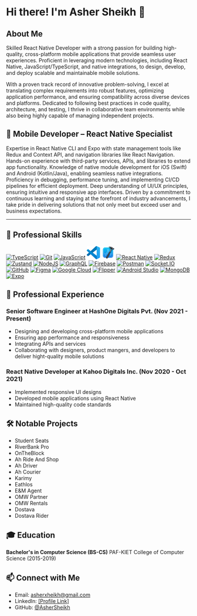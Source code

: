 # Hi there! I'm Asher Sheikh 👋

## About Me
Skilled React Native Developer with a strong passion for building high-quality, cross-platform mobile applications that provide seamless user experiences. Proficient in leveraging modern technologies, including React Native, JavaScript/TypeScript, and native integrations, to design, develop, and deploy scalable and maintainable mobile solutions.

With a proven track record of innovative problem-solving, I excel at translating complex requirements into robust features, optimizing application performance, and ensuring compatibility across diverse devices and platforms. Dedicated to following best practices in code quality, architecture, and testing, I thrive in collaborative team environments while also being highly capable of managing independent projects.

## 🚀 Mobile Developer – React Native Specialist

Expertise in React Native CLI and Expo with state management tools like Redux and Context API, and navigation libraries like React Navigation.
Hands-on experience with third-party services, APIs, and libraries to extend app functionality.
Knowledge of native module development for iOS (Swift) and Android (Kotlin/Java), enabling seamless native integrations.
Proficiency in debugging, performance tuning, and implementing CI/CD pipelines for efficient deployment.
Deep understanding of UI/UX principles, ensuring intuitive and responsive app interfaces.
Driven by a commitment to continuous learning and staying at the forefront of industry advancements, I take pride in delivering solutions that not only meet but exceed user and business expectations.

---

## 🚀 Professional Skills

<p align="left">
<a href="https://www.typescriptlang.org/" target="_blank" rel="noreferrer"><img src="https://raw.githubusercontent.com/danielcranney/readme-generator/main/public/icons/skills/typescript-colored.svg" width="36" height="36" alt="TypeScript" /></a>
<a href="https://git-scm.com/" target="_blank" rel="noreferrer"><img src="https://raw.githubusercontent.com/danielcranney/readme-generator/main/public/icons/skills/git-colored.svg" width="36" height="36" alt="Git" /></a>
<a href="https://developer.mozilla.org/en-US/docs/Web/JavaScript" target="_blank" rel="noreferrer"><img src="https://raw.githubusercontent.com/danielcranney/readme-generator/main/public/icons/skills/javascript-colored.svg" width="36" height="36" alt="JavaScript" /></a>
<a href="https://code.visualstudio.com/" target="_blank" rel="noreferrer"><img src="https://raw.githubusercontent.com/devicons/devicon/ca28c779441053191ff11710fe24a9e6c23690d6/icons/vscode/vscode-original.svg" width="36" height="36" alt="VS Code" /></a>
<a href="https://www.xcode.com" target="_blank" rel="noreferrer"><img src="https://raw.githubusercontent.com/devicons/devicon/ca28c779441053191ff11710fe24a9e6c23690d6/icons/xcode/xcode-original.svg" width="36" height="36" alt="XCode" /></a>
<a href="https://reactnative.dev/" target="_blank" rel="noreferrer"><img src="https://reactnative.dev/img/header_logo.svg" width="36" height="36" alt="React Native" /></a>
<a href="https://redux.js.org/" target="_blank" rel="noreferrer"><img src="https://raw.githubusercontent.com/danielcranney/readme-generator/main/public/icons/skills/redux-colored.svg" width="36" height="36" alt="Redux" /></a>
  <a href="https://zustand-demo.pmnd.rs/" target="_blank" rel="noreferrer"><img src="https://user-images.githubusercontent.com/958486/218346783-72be5ae3-b953-4dd7-b239-788a882fdad6.svg" width="36" height="36" alt="Zustand" /></a>
<a href="https://nodejs.org/en/" target="_blank" rel="noreferrer"><img src="https://raw.githubusercontent.com/danielcranney/readme-generator/main/public/icons/skills/nodejs-colored.svg" width="36" height="36" alt="NodeJS" /></a>
<a href="https://graphql.org/" target="_blank" rel="noreferrer"><img src="https://raw.githubusercontent.com/danielcranney/readme-generator/main/public/icons/skills/graphql-colored.svg" width="36" height="36" alt="GraphQL" /></a>
<a href="https://firebase.google.com/" target="_blank" rel="noreferrer"><img src="https://firebase.google.com/static/downloads/brand-guidelines/SVG/logo-standard.svg" width="40" height="50" alt="Firebase" /></a>
<a href="https://www.postman.com" target="_blank" rel="noreferrer"><img src="https://www.vectorlogo.zone/logos/getpostman/getpostman-icon.svg" width="36" height="36" alt="Postman" /></a>
<a href="https://socket.io/" target="_blank" rel="noreferrer"><img src="https://i.pinimg.com/736x/69/a6/12/69a61259e0bf3be055bc87b99575e53b.jpg" width="36" height="36" alt="Socket.IO" /></a>
<a href="https://github.com" target="_blank" rel="noreferrer"><img src="https://upload.wikimedia.org/wikipedia/commons/a/ae/Github-desktop-logo-symbol.svg" width="36" height="36" alt="GitHub" /></a>
<a href="https://www.figma.com/" target="_blank" rel="noreferrer"><img src="https://raw.githubusercontent.com/danielcranney/readme-generator/main/public/icons/skills/figma-colored.svg" width="36" height="36" alt="Figma" /></a>
<a href="https://cloud.google.com/" target="_blank" rel="noreferrer"><img src="https://raw.githubusercontent.com/danielcranney/readme-generator/main/public/icons/skills/googlecloud-colored.svg" width="36" height="36" alt="Google Cloud" /></a>
<a href="https://fbflipper.com/" target="_blank" rel="noreferrer"><img src="https://camo.githubusercontent.com/66fb9e97fd244972de271c6cf7fc6d5cce7cb816cd48d4cf8e48c2bbe89862d2/68747470733a2f2f6662666c69707065722e636f6d2f696d672f69636f6e2e706e67" width="36" height="36" alt="Flipper" /></a>
  <a href="https://developer.android.com/studio?gad_source=1&gclid=Cj0KCQiA0fu5BhDQARIsAMXUBOK0CFYTMUt8uwJRANOhFul8nW28iyp7suuJ9V0o9A4S-kdZFWzSU7caAnduEALw_wcB&gclsrc=aw.ds" target="_blank" rel="noreferrer"><img src="https://img.icons8.com/?size=100&id=EgOU93v1DHjU&format=png&color=000000" width="36" height="36" alt="Android Studio" /></a> <a href="https://www.mongodb.com/" target="_blank" rel="noreferrer"><img src="https://img.icons8.com/?size=100&id=tBBf3P8HL0vR&format=png&color=000000" width="36" height="36" alt="MongoDB" /></a><a href="https://expo.dev/" target="_blank" rel="noreferrer"><img src="https://img.icons8.com/?size=100&id=7ImWFDcPfSlz&format=png&color=FFFFFF" width="36" height="36" alt="Expo" /></a>
</p>

## 💼 Professional Experience
### Senior Software Engineer at HashOne Digitals Pvt. (Nov 2021 - Present)
- Designing and developing cross-platform mobile applications
- Ensuring app performance and responsiveness
- Integrating APIs and services
- Collaborating with designers, product mangers, and developers to deliver hight-quality mobile solutions

### React Native Developer at Kahoo Digitals Inc. (Nov 2020 - Oct 2021)
- Implemented responsive UI designs
- Developed mobile applications using React Native
- Maintained high-quality code standards

## 🛠️ Notable Projects
- Student Seats
- RiverBank Pro
- OnTheBlock
- Ah Ride And Shop
- Ah Driver
- Ah Courier
- Karimy
- Eathlos
- E&M Agent
- OMW Partner
- OMW Rentals
- Dostava
- Dostava Rider

## 🎓 Education
**Bachelor's in Computer Science (BS-CS)**
PAF-KIET College of Computer Science (2015-2019)

## 📫 Connect with Me
- Email: asherxheikh@gmail.com
- LinkedIn: [[Profile Link]](https://www.linkedin.com/in/mashersheikh/)
- GitHub: [@AsherSheikh](https://github.com/AsherSheikh)

